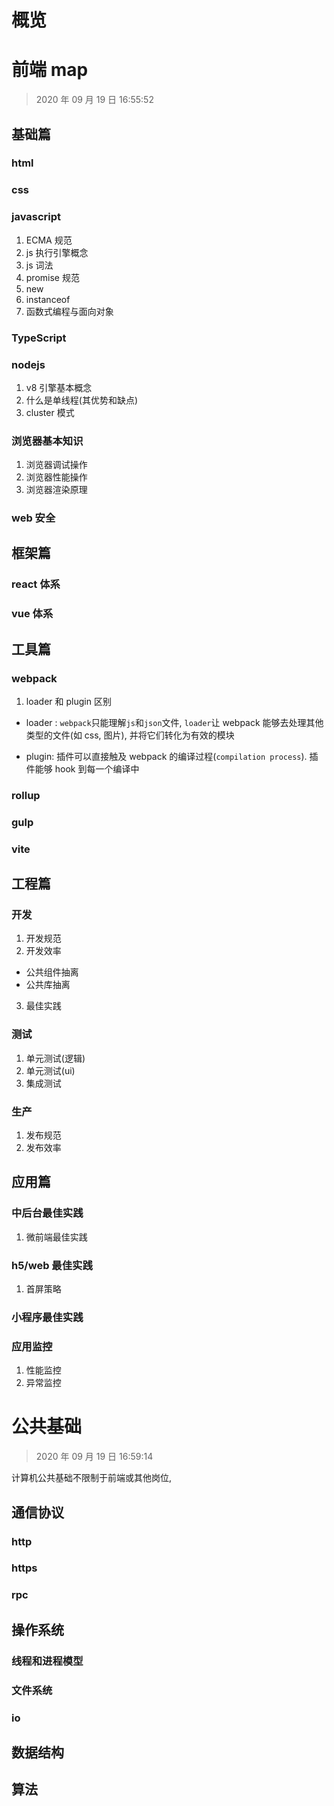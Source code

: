 # 概览

# 前端 map

> 2020 年 09 月 19 日 16:55:52

## 基础篇

### html

### css

### javascript

1. ECMA 规范
2. js 执行引擎概念
3. js 词法
4. promise 规范
5. new
6. instanceof
7. 函数式编程与面向对象

### TypeScript

### nodejs

1. v8 引擎基本概念
2. 什么是单线程(其优势和缺点)
3. cluster 模式

### 浏览器基本知识

1. 浏览器调试操作
2. 浏览器性能操作
3. 浏览器渲染原理

### web 安全

## 框架篇

### react 体系

### vue 体系

## 工具篇

### webpack

1. loader 和 plugin 区别

- loader : `webpack`只能理解`js`和`json`文件, `loader`让 webpack 能够去处理其他类型的文件(如 css, 图片), 并将它们转化为有效的模块

- plugin: 插件可以直接触及 webpack 的编译过程(`compilation process`). 插件能够 hook 到每一个编译中

### rollup

### gulp

### vite

## 工程篇

### 开发

1. 开发规范
2. 开发效率

- 公共组件抽离
- 公共库抽离

3. 最佳实践

### 测试

1. 单元测试(逻辑)
2. 单元测试(ui)
3. 集成测试

### 生产

1. 发布规范
2. 发布效率

## 应用篇

### 中后台最佳实践

1. 微前端最佳实践

### h5/web 最佳实践

1. 首屏策略

### 小程序最佳实践

### 应用监控

1. 性能监控
2. 异常监控

# 公共基础

> 2020 年 09 月 19 日 16:59:14

计算机公共基础不限制于前端或其他岗位,

## 通信协议

### http

### https

### rpc

## 操作系统

### 线程和进程模型

### 文件系统

### io

## 数据结构

## 算法
